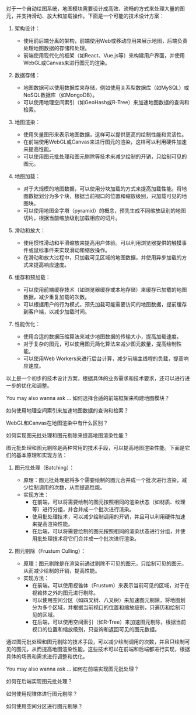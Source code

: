 对于一个自动绘图系统，地图模块需要设计成高效、流畅的方式来处理大量的图元，并支持滑动、放大和加载操作。下面是一个可能的技术设计方案：

1. 架构设计：
   - 使用前后端分离的架构，前端使用Web或移动应用来展示地图，后端负责处理地图数据的存储和处理。
   - 前端使用现代化的框架（如React、Vue.js等）来构建用户界面，并使用WebGL或Canvas来进行图元的渲染。

2. 数据存储：
   - 地图数据可以使用数据库来存储，例如使用关系型数据库（如MySQL）或NoSQL数据库（如MongoDB）。
   - 可以使用地理空间索引（如GeoHash或R-Tree）来加速地图数据的查询和检索。

3. 地图渲染：
   - 使用矢量图形来表示地图数据，这样可以提供更高的绘制性能和灵活性。
   - 在前端使用WebGL或Canvas来进行图元的渲染，这样可以利用硬件加速来提高性能。
   - 可以使用图元批处理和图元剔除等技术来减少绘制的开销，只绘制可见的图元。

4. 地图加载：
   - 对于大规模的地图数据，可以使用分块加载的方式来提高加载性能。将地图数据划分为多个块，根据当前视口的位置和缩放级别，只加载可见的地图块。
   - 可以使用地图金字塔（pyramid）的概念，预先生成不同缩放级别的地图切片，根据当前缩放级别加载相应的切片。

5. 滑动和放大：
   - 使用惯性滑动和平滑缩放来提高用户体验。可以利用浏览器提供的触摸事件或鼠标事件来实现滑动和缩放操作。
   - 在滑动和放大过程中，只加载可见区域的地图数据，并使用异步加载的方式来提高响应速度。

6. 缓存和预加载：
   - 可以使用前端缓存技术（如浏览器缓存或本地存储）来缓存已加载的地图数据，减少重复加载的次数。
   - 可以根据用户的行为模式，预先加载可能需要访问的地图数据，提前缓存到客户端，以减少加载时间。

7. 性能优化：
   - 使用合适的数据压缩算法来减少地图数据的传输大小，提高加载速度。
   - 对于复杂的图元，可以使用图元简化算法来减少图元数量，提高绘制性能。
   - 可以使用Web Workers来进行后台计算，减少前端主线程的负载，提高响应速度。

以上是一个初步的技术设计方案，根据具体的业务需求和技术要求，还可以进行进一步的优化和调整。


 You may also wanna ask ...
如何选择合适的前端框架来构建地图模块？

如何使用地理空间索引来加速地图数据的查询和检索？

WebGL和Canvas在地图渲染中有什么区别？

如何实现图元批处理和图元剔除来提高地图渲染性能？

图元批处理和图元剔除是两种常用的技术手段，可以提高地图渲染性能。下面是它们的基本原理和实现方法：

1. 图元批处理（Batching）：
   - 原理：图元批处理是将多个需要绘制的图元合并成一个批次进行渲染，减少绘制调用的次数，从而提高性能。
   - 实现方法：
     - 在前端，可以将需要绘制的图元按照相同的渲染状态（如材质、纹理等）进行分组，并合并成一个批次进行渲染。
     - 使用批处理技术，可以减少绘制调用的开销，并且可以利用硬件加速来提高渲染性能。
     - 在后端，可以将需要绘制的图元按照相同的渲染状态进行分组，并使用批处理技术将它们合并成一个批次进行渲染。

2. 图元剔除（Frustum Culling）：
   - 原理：图元剔除是在渲染前通过剔除不可见的图元，只绘制可见的图元，从而减少绘制的开销，提高性能。
   - 实现方法：
     - 在前端，可以使用视锥体（Frustum）来表示当前可见的区域，对于在视锥体之外的图元进行剔除。
     - 可以使用空间分区（如四叉树、八叉树）来加速图元剔除，将地图划分为多个区域，并根据当前视口的位置和缩放级别，只遍历和绘制可见的区域。
     - 在后端，可以使用空间索引（如R-Tree）来加速图元剔除，根据当前视口的位置和缩放级别，只查询和返回可见的图元数据。

通过图元批处理和图元剔除的技术手段，可以减少绘制调用的次数，并且只绘制可见的图元，从而提高地图渲染性能。这些技术可以在前端和后端都进行实现，根据具体的场景和需求进行调整和优化。


 You may also wanna ask ...
如何在前端实现图元批处理？

如何在后端实现图元批处理？

如何使用视锥体进行图元剔除？

如何使用空间分区进行图元剔除？